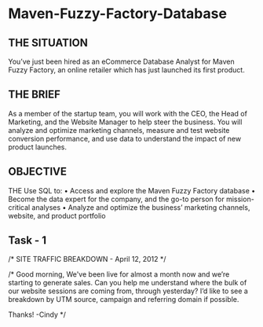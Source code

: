 # Maven-Fuzzy-Factory-Database

## THE SITUATION
You’ve just been hired as an eCommerce Database Analyst for Maven Fuzzy Factory, an online 
retailer which has just launched its first product. 

## THE BRIEF
As a member of the startup team, you will work with the CEO, the Head of Marketing, and the 
Website Manager to help steer the business.
You will analyze and optimize marketing channels, measure and test website conversion 
performance, and use data to understand the impact of new product launches. 

## OBJECTIVE
 THE Use SQL to:
 • Access and explore the Maven Fuzzy Factory database
 • Become the data expert for the company, and the go-to person for mission-critical analyses
 • Analyze and optimize the business’ marketing channels, website, and product portfolio


 ## Task - 1
 /* SITE TRAFFIC BREAKDOWN - April 12, 2012 */

/*
Good morning,
We've been live for almost a month now and we’re starting to generate sales. Can you help me understand where the bulk of our website sessions are coming 
from, through yesterday? I’d like to see a breakdown by UTM source, campaign and referring domain if possible. 

Thanks!
 -Cindy 
 */
